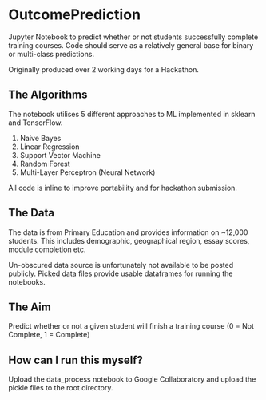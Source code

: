 # OutcomePrediction
Jupyter Notebook to predict whether or not students successfully complete training courses. Code should serve as a relatively general base for binary or multi-class predictions.

Originally produced over 2 working days for a Hackathon.

## The Algorithms
The notebook utilises 5 different approaches to ML implemented in sklearn and TensorFlow.
1. Naive Bayes
2. Linear Regression
3. Support Vector Machine
4. Random Forest
5. Multi-Layer Perceptron (Neural Network)

All code is inline to improve portability and for hackathon submission.

## The Data
The data is from Primary Education and provides information on ~12,000 students. This includes demographic, geographical region, essay scores, module completion etc.

Un-obscured data source is unfortunately not available to be posted publicly. Picked data files provide usable dataframes for running the notebooks.

## The Aim
Predict whether or not a given student will finish a training course (0 = Not Complete, 1 = Complete)

## How can I run this myself?
Upload the data_process notebook to Google Collaboratory and upload the pickle files to the root directory.

